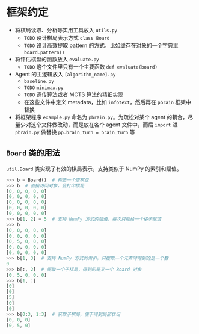 # 框架约定

- 将棋局读取、分析等实用工具放入 `utils.py` 
  - `TODO` 设计棋局表示方式 `class Board`
  - `TODO` 设计高效提取 pattern 的方式，比如缓存在对象的一个字典里 `board.pattern()`
- 将评估棋盘的函数放入 `evaluate.py`
  - `TODO` 这个文件里只有一个主要函数 `def evaluate(board)`
- Agent 的主逻辑放入 `[algorithm_name].py`
  - `baseline.py`
  - `TODO` `minimax.py`
  - `TODO` 遗传算法或者 MCTS 算法的精细实现
  - 在这些文件中定义 metadata，比如 `infotext`，然后再在 `pbrain` 框架中替换
- 将框架程序 `example.py` 命名为 `pbrain.py`。为疏松对某个 agent 的耦合，尽量少对这个文件做改动，而是放在各个 agent 文件中，而后 `import` 进 `pbrain.py` 做替换 `pp.brain_turn = brain_turn` 等

## `Board` 类的用法

`util.Board` 类实现了有效的棋局表示，支持类似于 NumPy 的索引和赋值。

```python
>>> b = Board()  # 构造一个空棋盘
>>> b  # 直接访问对象，会打印棋局
[0, 0, 0, 0, 0]
[0, 0, 0, 0, 0]
[0, 0, 0, 0, 0]
[0, 0, 0, 0, 0]
[0, 0, 0, 0, 0]
>>> b[1, 2] = 5  # 支持 NumPy 方式的赋值，每次只能给一个格子赋值
>>> b
[0, 0, 0, 0, 0]
[0, 0, 0, 0, 0]
[0, 5, 0, 0, 0]
[0, 0, 0, 0, 0]
[0, 0, 0, 0, 0]
>>> b[1, 3]  # 支持 NumPy 方式的索引。只提取一个元素时得到的是一个数
0
>>> b[:, 2]  # 提取一个子棋局，得到的是又一个 Board 对象
[0, 5, 0, 0, 0]
>>> b[1, :]
[0]
[0]
[5]
[0]
[0]
>>> b[0:3, 1:3]  # 获取子棋局，便于得到局部状况
[0, 0, 0]
[0, 5, 0]
```
